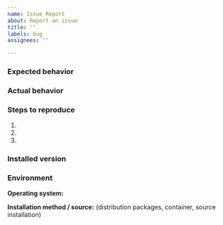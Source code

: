 ```yaml
---
name: Issue Report
about: Report an issue
title: ''
labels: bug
assignees: ''

---
```


<!--
If reporting an issue please try to provide the information asked below.

Before reporting an issue please:

1. Be aware that this is not a support forum. If your issue is rather a question
   than a bug report, please use our community forum at
   https://forum.greenbone.net/ instead.
2. Make sure that you're using the latest published version
3. Check the list of issues whether it isn't already reported.
4. Read 1. again and if you still believe you found a software bug please
   continue to file this issue. If you are in doubt use
   https://forum.greenbone.net/ instead.

Thanks for your help to keep the communication channels clean and consistent!
-->

### Expected behavior

<!--
  How did you expect the software to behave?
  Please write down how the software should work in your opinion.
-->

### Actual behavior

<!--
  Did something go wrong?
  Is something broken, or not behaving as you expected?
  Is this really an bug? If in doubt please use
  https://forum.greenbone.net/ instead.
  Please attach screenshots if possible! They are extremely helpful for
  diagnosing issues.
-->

### Steps to reproduce

<!--
  How would you describe your issue to someone who doesn’t know the software?
  Try to write a sequence of steps that anybody can repeat to see the issue.
-->

1.
2.
3.

### Installed version

<!-- please report the installed version -->

### Environment

**Operating system:**

<!-- e.g. paste output of `cat /etc/os-release` -->

**Installation method / source:** (distribution packages, container, source installation)
